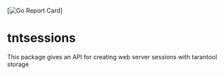[![Go Report Card](https://goreportcard.com/badge/github.com/muller95/tntsessions)]
# tntsessions
This packagе gives an API for creating web server sessions with tarantool storage
